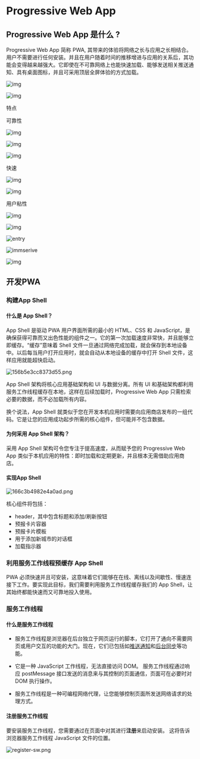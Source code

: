 # Progressive Web App

## Progressive Web App 是什么 ?

Progressive Web App 简称 PWA, 其带来的体验将网络之长与应用之长相结合。用户不需要进行任何安装。并且在用户随着时间的推移增进与应用的关系后，其功能会变得越来越强大。它即使在不可靠网络上也能快速加载、能够发送相关推送通知、具有桌面图标，并且可采用顶层全屏体验的方式加载。





![img](https://slide.cdn.myslide.cn/e6d741b7717b55ed3aa24c520a2b3d13/slide-03.jpg)





![img](https://github.com/itpers/imgres/blob/master/img/pwa-info.png?raw=true)



特点

可靠性

![img](http://7rf34y.com2.z0.glb.qiniucdn.com/c/146b08701f7f195ebd7c76ce66cc9295)



![img](http://7rf34y.com2.z0.glb.qiniucdn.com/c/8f0b050210524ac453255ae97eff1bc7)



![img](https://pic4.zhimg.com/80/v2-78f7b820c10c3c5ea7a358466e496d38_hd.jpg)



快速

![img](http://7rf34y.com2.z0.glb.qiniucdn.com/c/87e3d59999a15e8bd57ec632c80d1ef4)



![img](http://7rf34y.com2.z0.glb.qiniucdn.com/c/9af94c60c77a48d34929f2b9e9e8154c)



用户粘性

![img](http://7rf34y.com2.z0.glb.qiniucdn.com/c/9e0c3a0120b692f2e42a21c1f674a48d)

![img](http://7rf34y.com2.z0.glb.qiniucdn.com/c/8565341bb91881b5e397e7672953fdf1)



![entry](https://github.com/itpers/imgres/blob/master/img/entry.png?raw=true)



![immserive](https://github.com/itpers/imgres/blob/master/img/immserive.png?raw=true)



![img](https://github.com/itpers/imgres/blob/master/img/notify.png?raw=true)

## 开发PWA

### 构建App Shell

#### 什么是 App Shell？

App Shell 是驱动 PWA 用户界面所需的最小的 HTML、CSS 和 JavaScript，是确保获得可靠而又出色性能的组件之一。它的第一次加载速度非常快，并且能够立即缓存。“缓存”意味着 Shell 文件一旦通过网络完成加载，就会保存到本地设备中。以后每当用户打开应用时，就会自动从本地设备的缓存中打开 Shell 文件，这样应用就能超快启动。

![156b5e3cc8373d55.png](https://developers.google.com/web/fundamentals/codelabs/your-first-pwapp/img/156b5e3cc8373d55.png?hl=zh-cn)

App Shell 架构将核心应用基础架构和 UI 与数据分离。所有 UI 和基础架构都利用服务工作线程缓存在本地，这样在后续加载时，Progressive Web App 只需检索必要的数据，而不必加载所有内容。

换个说法，App Shell 就类似于您在开发本机应用时需要向应用商店发布的一组代码。它是让您的应用成功起步所需的核心组件，但可能并不包含数据。

#### 为何采用 App Shell 架构？

采用 App Shell 架构可令您专注于提高速度，从而赋予您的 Progressive Web App 类似于本机应用的特性：即时加载和定期更新，并且根本无需借助应用商店。

#### 实现App Shell

![166c3b4982e4a0ad.png](https://developers.google.com/web/fundamentals/codelabs/your-first-pwapp/img/166c3b4982e4a0ad.png?hl=zh-cn)

核心组件将包括：

- header，其中包含标题和添加/刷新按钮
- 预报卡片容器
- 预报卡片模板
- 用于添加新城市的对话框
- 加载指示器

### 利用服务工作线程预缓存 App Shell

PWA 必须快速并且可安装，这意味着它们能够在在线、离线以及间歇性、慢速连接下工作。要实现此目标，我们需要利用服务工作线程缓存我们的 App Shell，让其始终都能快速而又可靠地投入使用。



### 服务工作线程

#### 什么是服务工作线程

- 服务工作线程是浏览器在后台独立于网页运行的脚本，它打开了通向不需要网页或用户交互的功能的大门。现在，它们已包括如[推送通知](https://developers.google.com/web/updates/2015/03/push-notifications-on-the-open-web?hl=zh-cn)和[后台同步](https://developers.google.com/web/updates/2015/12/background-sync?hl=zh-cn)等功能。

- 它是一种 JavaScript 工作线程，无法直接访问 DOM。 服务工作线程通过响应 postMessage 接口发送的消息来与其控制的页面通信，页面可在必要时对 DOM 执行操作。
- 服务工作线程是一种可编程网络代理，让您能够控制页面所发送网络请求的处理方式。

#### 注册服务工作线程

要安装服务工作线程，您需要通过在页面中对其进行**注册**来启动安装。 这将告诉浏览器服务工作线程 JavaScript 文件的位置。

![register-sw.png](https://github.com/itpers/imgres/blob/master/img/register-sw.png?raw=true)
